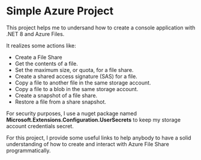# Simple Azure Project

This project helps me to undersand how to create a console application with .NET 8 and Azure Files.

It realizes some actions like:
+ Create a File Share
+ Get the contents of a file.
+ Set the maximum size, or quota, for a file share.
+ Create a shared access signature (SAS) for a file.
+ Copy a file to another file in the same storage account.
+ Copy a file to a blob in the same storage account.
+ Create a snapshot of a file share.
+ Restore a file from a share snapshot.

For security purposes, I use a nuget package named __Microsoft.Extensions.Configuration.UserSecrets__ to keep my storage account credentials secret.

For this project, I provide some useful links to help anybody to have a solid understanding of how to create and interact with Azure File Share programmatically.